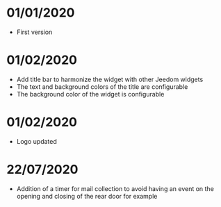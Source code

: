 # 01/01/2020

- First version

# 01/02/2020

- Add title bar to harmonize the widget with other Jeedom widgets
- The text and background colors of the title are configurable
- The background color of the widget is configurable

# 01/02/2020

- Logo updated

# 22/07/2020

- Addition of a timer for mail collection to avoid having an event on the opening and closing of the rear door for example